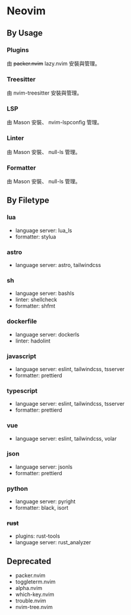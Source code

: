 # Neovim

## By Usage

### Plugins

由 ~~packer.nvim~~ lazy.nvim 安裝與管理。

### Treesitter

由 nvim-treesitter 安裝與管理。

### LSP

由 Mason 安裝、 nvim-lspconfig 管理。

### Linter

由 Mason 安裝、 null-ls 管理。

### Formatter

由 Mason 安裝、 null-ls 管理。

## By Filetype

### lua

- language server: lua_ls
- formatter: stylua

### astro

- language server: astro, tailwindcss

### sh

- language server: bashls
- linter: shellcheck
- formatter: shfmt

### dockerfile

- language server: dockerls
- linter: hadolint

### javascript

- language server: eslint, tailwindcss, tsserver
- formatter: prettierd

### typescript

- language server: eslint, tailwindcss, tsserver
- formatter: prettierd

### vue

- language server: eslint, tailwindcss, volar

### json

- language server: jsonls
- formatter: prettierd

### python

- language server: pyright
- formatter: black, isort

### ~~rust~~

- plugins: rust-tools
- language server: rust_analyzer

## Deprecated

- packer.nvim
- toggleterm.nvim
- alpha.nvim
- which-key.nvim
- trouble.nvim
- nvim-tree.nvim
